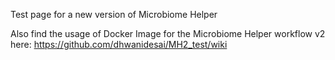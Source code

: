 Test page for a new version of Microbiome Helper

Also find the usage of Docker Image for the Microbiome Helper workflow v2 here:
https://github.com/dhwanidesai/MH2_test/wiki
